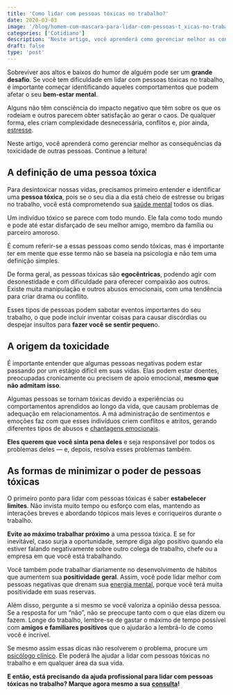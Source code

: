 ```yaml
---
title: 'Como lidar com pessoas tóxicas no trabalho?'
date: 2020-03-03
image: '/blog/homem-com-mascara-para-lidar-com-pessoas-t_xicas-no-trabalho.jpg'
categories: ['Cotidiano']
description: 'Neste artigo, você aprenderá como gerenciar melhor as consequências da toxicidade de outras pessoas. Continue a leitura!'
draft: false
type: 'post'
---
```


Sobreviver aos altos e baixos do humor de alguém pode ser um **grande desafio**. Se você tem dificuldade em lidar com pessoas tóxicas no trabalho, é importante começar identificando aqueles comportamentos que podem afetar o seu **bem-estar mental**.

Alguns não têm consciência do impacto negativo que têm sobre os que os rodeiam e outros parecem obter satisfação ao gerar o caos. De qualquer forma, eles criam complexidade desnecessária, conflitos e, pior ainda, [estresse](/5-maneiras-de-se-controlar-o-estresse/).

Neste artigo, você aprenderá como gerenciar melhor as consequências da toxicidade de outras pessoas. Continue a leitura!

## **A definição de uma pessoa tóxica**

Para desintoxicar nossas vidas, precisamos primeiro entender e identificar uma **pessoa tóxica**, pois se o seu dia a dia está cheio de estresse ou brigas no trabalho, você está comprometendo sua [saúde mental](/7-habitos-boa-saude-mental/) todos os dias.

Um indivíduo tóxico se parece com todo mundo. Ele fala como todo mundo e pode até estar disfarçado de seu melhor amigo, membro da família ou parceiro amoroso.

É comum referir-se a essas pessoas como sendo tóxicas, mas é importante ter em mente que esse termo não se baseia na psicologia e não tem uma definição simples.

De forma geral, as pessoas tóxicas são **egocêntricas**, podendo agir com desonestidade e com dificuldade para oferecer compaixão aos outros. Existe muita manipulação e outros abusos emocionais, com uma tendência para criar drama ou conflito.

Esses tipos de pessoas podem sabotar eventos importantes do seu trabalho, o que pode incluir inventar coisas para causar discórdias ou despejar insultos para **fazer você se sentir pequen**o.

## **A origem da toxicidade**

É importante entender que algumas pessoas negativas podem estar passando por um estágio difícil em suas vidas. Elas podem estar doentes, preocupadas cronicamente ou precisem de apoio emocional, **mesmo que não admitam isso**.

Algumas pessoas se tornam tóxicas devido a experiências ou comportamentos aprendidos ao longo da vida, que causam problemas de adequação em relacionamentos. A má administração de sentimentos e emoções faz com que esses indivíduos criem conflitos e atritos, gerando diferentes tipos de abusos e [chantagens emocionais](/como-lidar-com-a-chantagem-emocional/).

**Eles querem que você sinta pena deles** e seja responsável por todos os problemas deles — e, depois, resolva esses problemas também.

## **As formas de minimizar o poder de pessoas tóxicas**

O primeiro ponto para lidar com pessoas tóxicas é saber **estabelecer limites**. Não invista muito tempo ou esforço com elas, mantendo as interações breves e abordando tópicos mais leves e corriqueiros durante o trabalho.

**Evite ao máximo trabalhar próximo** a uma pessoa tóxica. E se for inevitável, caso surja a oportunidade, sempre diga algo positivo quando ela estiver falando negativamente sobre outro colega de trabalho, chefe ou a empresa em que você está trabalhando.

Você também pode trabalhar diariamente no desenvolvimento de hábitos que aumentem sua **positividade geral**. Assim, você pode lidar melhor com pessoas negativas que drenam sua [energia mental](/como-economizar-energia-mental/), porque você terá muita positividade em suas reservas.

Além disso, pergunte a si mesmo se você valoriza a opinião dessa pessoa. Se a resposta for um “não”, não se preocupe tanto com o que elas dizem ou fazem. Longe do trabalho, lembre-se de gastar o máximo de tempo possível com **amigos e familiares positivos** que o ajudarão a lembrá-lo de como você é incrível.

Se mesmo assim essas dicas não resolverem o problema, procure um [psicólogo clínico](/pra-que-serve-um-psicologo-clinico/). Ele poderá lhe ajudar a lidar com pessoas tóxicas no trabalho e em qualquer área da sua vida.

**E então, está precisando da ajuda profissional para lidar com pessoas tóxicas no trabalho? Marque agora mesmo a sua** [**consulta**](/contato/)**!**
